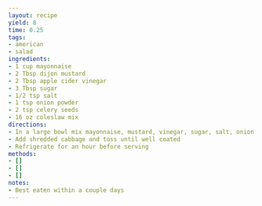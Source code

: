```yaml
---
layout: recipe
yield: 8
time: 0.25
tags:
- american
- salad
ingredients:
- 1 cup mayonnaise
- 2 Tbsp dijon mustard
- 2 Tbsp apple cider vinegar
- 3 Tbsp sugar
- 1/2 tsp salt
- 1 tsp onion powder
- 2 tsp celery seeds
- 16 oz coleslaw mix
directions:
- In a large bowl mix mayonnaise, mustard, vinegar, sugar, salt, onion powder, and celery seeds
- Add shredded cabbage and toss until well coated
- Refrigerate for an hour before serving
methods:
- []
- []
- []
notes:
- Best eaten within a couple days
---
```

